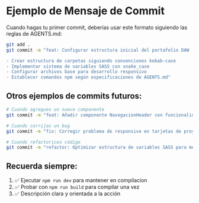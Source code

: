 # Ejemplo de Mensaje de Commit

Cuando hagas tu primer commit, deberías usar este formato siguiendo las reglas de AGENTS.md:

```bash
git add .
git commit -m "feat: Configurar estructura inicial del portafolio DAW

- Crear estructura de carpetas siguiendo convenciones kebab-case
- Implementar sistema de variables SASS con snake_case
- Configurar archivos base para desarrollo responsivo
- Establecer comandos npm según especificaciones de AGENTS.md"
```

## Otros ejemplos de commits futuros:

```bash
# Cuando agregues un nuevo componente
git commit -m "feat: Añadir componente NavegacionHeader con funcionalidad móvil"

# Cuando corrijas un bug
git commit -m "fix: Corregir problema de responsive en tarjetas de proyecto"

# Cuando refactorices código
git commit -m "refactor: Optimizar estructura de variables SASS para mejor mantenimiento"
```

## Recuerda siempre:
1. ✅ Ejecutar `npm run dev` para mantener en compilacion
2. ✅ Probar con `npm run build` para compilar una vez
3. ✅ Descripción clara y orientada a la acción